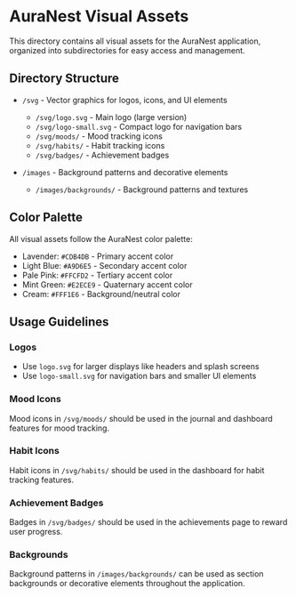 # AuraNest Visual Assets

This directory contains all visual assets for the AuraNest application, organized into subdirectories for easy access and management.

## Directory Structure

- `/svg` - Vector graphics for logos, icons, and UI elements
  - `/svg/logo.svg` - Main logo (large version)
  - `/svg/logo-small.svg` - Compact logo for navigation bars
  - `/svg/moods/` - Mood tracking icons
  - `/svg/habits/` - Habit tracking icons
  - `/svg/badges/` - Achievement badges

- `/images` - Background patterns and decorative elements
  - `/images/backgrounds/` - Background patterns and textures

## Color Palette

All visual assets follow the AuraNest color palette:

- Lavender: `#CDB4DB` - Primary accent color
- Light Blue: `#A9D6E5` - Secondary accent color
- Pale Pink: `#FFCFD2` - Tertiary accent color
- Mint Green: `#E2ECE9` - Quaternary accent color
- Cream: `#FFF1E6` - Background/neutral color

## Usage Guidelines

### Logos

- Use `logo.svg` for larger displays like headers and splash screens
- Use `logo-small.svg` for navigation bars and smaller UI elements

### Mood Icons

Mood icons in `/svg/moods/` should be used in the journal and dashboard features for mood tracking.

### Habit Icons

Habit icons in `/svg/habits/` should be used in the dashboard for habit tracking features.

### Achievement Badges

Badges in `/svg/badges/` should be used in the achievements page to reward user progress.

### Backgrounds

Background patterns in `/images/backgrounds/` can be used as section backgrounds or decorative elements throughout the application.